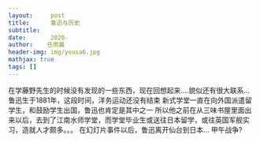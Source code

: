 ```yaml
---
layout:     post
title:      鲁迅与历史
subtitle:
date:       2020-
author:    任雨晨
header-img: img/yousa6.jpg
mathjax: true
tags: []
---
```

在学藤野先生的时候没有发现的一些东西，现在回想起来....貌似还有很大联系...
鲁迅生于1881年，这段时间，洋务运动还没有结束
新式学堂一直在向外国派遣留学生，和鼓励学生出国，鲁迅也肯定是其中之一
所以他之前在从三味书屋里面出来以后，去到了江南水师学堂，而学堂毕业生或送往日本留学，或往英国军舰实习，造就人才颇多。。。
在幻灯片事件以后，鲁迅离开仙台到日本...
甲午战争?
